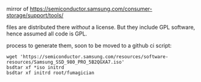 mirror of https://semiconductor.samsung.com/consumer-storage/support/tools/

files are distributed there *without* a license. But they include GPL software, hence assumed all code is GPL.

process to generate them, soon to be moved to a github ci script:

```
wget 'https://semiconductor.samsung.com/resources/software-resources/Samsung_SSD_980_PRO_5B2QGXA7.iso'
bsdtar xf *iso initrd
bsdtar xf initrd root/fumagician
```

